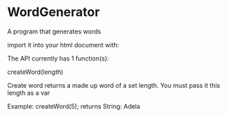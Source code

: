 # WordGenerator
A program that generates words

import it into your html document with:

<script src="https://raw.githubusercontent.com/Auto19/WordGenerator/master/WordsAPI.js"></script>


The API currently has 1 function(s):


createWord(length)
  
  Create word returns a made up word of a set length. You must pass it this length as a var
  
  
  Example: createWord(5);
      returns String: Adela
